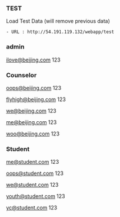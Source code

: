 ### TEST

Load Test Data (will remove previous data)

    - URL : http://54.191.119.132/webapp/test


### admin

ilove@beijing.com
123

### Counselor

oops@beijing.com
123

flyhigh@beijing.com
123

we@beijing.com
123

me@beijing.com
123

woo@beijing.com
123

### Student

me@student.com
123

oops@student.com
123

we@student.com
123

youth@student.com
123

yc@student.com
123




